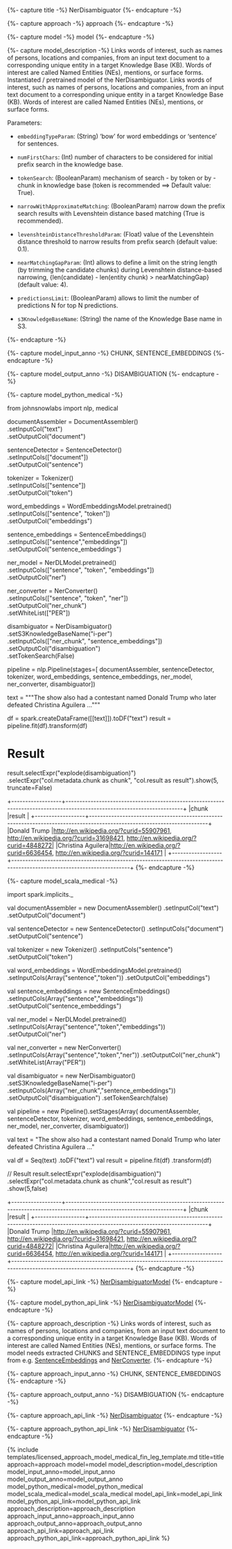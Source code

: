 {%- capture title -%}
NerDisambiguator
{%- endcapture -%}

{%- capture approach -%}
approach
{%- endcapture -%}

{%- capture model -%}
model
{%- endcapture -%}

{%- capture model_description -%}
Links words of interest, such as names of persons, locations and companies, from an input text document to
a corresponding unique entity in a target Knowledge Base (KB). Words of interest are called Named Entities (NEs),
mentions, or surface forms.
Instantiated / pretrained model of the NerDisambiguator.
Links words of interest, such as names of persons, locations and companies, from an input text document to
a corresponding unique entity in a target Knowledge Base (KB). Words of interest are called Named Entities (NEs),
mentions, or surface forms.

Parameters:

- `embeddingTypeParam`: (String) ‘bow’ for word embeddings or ‘sentence’ for sentences.

- `numFirstChars`: (Int) number of characters to be considered for initial prefix search in the knowledge base.

- `tokenSearch`: (BooleanParam) mechanism of search - by token or by - chunk in knowledge base (token is recommended ==> Default value: True).

- `narrowWithApproximateMatching`: (BooleanParam) narrow down the prefix search results with Levenshtein distance based matching (True is recommended).

- `levenshteinDistanceThresholdParam`: (Float) value of the
Levenshtein distance threshold to narrow results from prefix search (default value: 0.1).

- `nearMatchingGapParam`: (Int) allows to define a limit on the string length (by trimming the candidate chunks) during Levenshtein distance-based narrowing,  {len(candidate) - len(entity chunk) > nearMatchingGap} (default value: 4).

- `predictionsLimit`: (BooleanParam) allows to limit the number of predictions N for top N predictions.

- `s3KnowledgeBaseName`: (String) the name of the Knowledge Base name in S3.

{%- endcapture -%}

{%- capture model_input_anno -%}
CHUNK, SENTENCE_EMBEDDINGS
{%- endcapture -%}

{%- capture model_output_anno -%}
DISAMBIGUATION
{%- endcapture -%}

{%- capture model_python_medical -%}

from johnsnowlabs import nlp,  medical

documentAssembler = DocumentAssembler() \
    .setInputCol("text") \
    .setOutputCol("document")

sentenceDetector = SentenceDetector() \
    .setInputCols(["document"]) \
    .setOutputCol("sentence")

tokenizer = Tokenizer() \
    .setInputCols(["sentence"]) \
    .setOutputCol("token")

word_embeddings = WordEmbeddingsModel.pretrained() \
    .setInputCols(["sentence", "token"]) \
    .setOutputCol("embeddings")

sentence_embeddings = SentenceEmbeddings() \
    .setInputCols(["sentence","embeddings"]) \
    .setOutputCol("sentence_embeddings")

ner_model = NerDLModel.pretrained() \
    .setInputCols(["sentence", "token", "embeddings"]) \
    .setOutputCol("ner")

ner_converter = NerConverter() \
    .setInputCols(["sentence", "token", "ner"]) \
    .setOutputCol("ner_chunk") \
    .setWhiteList(["PER"])

disambiguator = NerDisambiguator() \
    .setS3KnowledgeBaseName("i-per") \
    .setInputCols(["ner_chunk", "sentence_embeddings"]) \
    .setOutputCol("disambiguation") \
    .setTokenSearch(False)

pipeline = nlp.Pipeline(stages=[
    documentAssembler,
    sentenceDetector,
    tokenizer,
    word_embeddings,
    sentence_embeddings,
    ner_model,
    ner_converter,
    disambiguator])

text = """The show also had a contestant named Donald Trump who later defeated Christina Aguilera ..."""

df = spark.createDataFrame([[text]]).toDF("text")
result = pipeline.fit(df).transform(df)


# Result
result.selectExpr("explode(disambiguation)") \
    .selectExpr("col.metadata.chunk as chunk", "col.result as result").show(5, truncate=False)

+------------------+------------------------------------------------------------------------------------------------------------------------+
|chunk             |result                                                                                                                  |
+------------------+------------------------------------------------------------------------------------------------------------------------+
|Donald Trump      |http://en.wikipedia.org/?curid=55907961, http://en.wikipedia.org/?curid=31698421, http://en.wikipedia.org/?curid=4848272|
|Christina Aguilera|http://en.wikipedia.org/?curid=6636454, http://en.wikipedia.org/?curid=144171                                           |
+------------------+------------------------------------------------------------------------------------------------------------------------+
{%- endcapture -%}

{%- capture model_scala_medical -%}

import spark.implicits._

val documentAssembler = new DocumentAssembler()
  .setInputCol("text") 
  .setOutputCol("document") 

val sentenceDetector = new SentenceDetector()
  .setInputCols("document")
  .setOutputCol("sentence")

val tokenizer = new Tokenizer()
  .setInputCols("sentence") 
  .setOutputCol("token") 

val word_embeddings = WordEmbeddingsModel.pretrained()
  .setInputCols(Array("sentence","token")) 
  .setOutputCol("embeddings") 

val sentence_embeddings = new SentenceEmbeddings()
  .setInputCols(Array("sentence","embeddings")) 
  .setOutputCol("sentence_embeddings") 

val ner_model = NerDLModel.pretrained()
  .setInputCols(Array("sentence","token","embeddings")) 
  .setOutputCol("ner") 

val ner_converter = new NerConverter()
  .setInputCols(Array("sentence","token","ner")) 
  .setOutputCol("ner_chunk") 
  .setWhiteList(Array("PER")) 

val disambiguator = new NerDisambiguator()
  .setS3KnowledgeBaseName("i-per") 
  .setInputCols(Array("ner_chunk","sentence_embeddings")) 
  .setOutputCol("disambiguation") 
  .setTokenSearch(false)

val pipeline = new Pipeline().setStages(Array( 
                                              documentAssembler, 
                                              sentenceDetector, 
                                              tokenizer, 
                                              word_embeddings, 
                                              sentence_embeddings, 
                                              ner_model, 
                                              ner_converter, 
                                              disambiguator))
 
val text = "The show also had a contestant named Donald Trump who later defeated Christina Aguilera ..." 

val df = Seq(text) .toDF("text") 
val result = pipeline.fit(df) .transform(df) 

// Result 
result.selectExpr("explode(disambiguation)") 
      .selectExpr("col.metadata.chunk as chunk","col.result as result") .show(5,false) 

+------------------+------------------------------------------------------------------------------------------------------------------------+
|chunk             |result                                                                                                                  |
+------------------+------------------------------------------------------------------------------------------------------------------------+
|Donald Trump      |http://en.wikipedia.org/?curid=55907961, http://en.wikipedia.org/?curid=31698421, http://en.wikipedia.org/?curid=4848272|
|Christina Aguilera|http://en.wikipedia.org/?curid=6636454, http://en.wikipedia.org/?curid=144171                                           |
+------------------+------------------------------------------------------------------------------------------------------------------------+
{%- endcapture -%}

{%- capture model_api_link -%}
[NerDisambiguatorModel](https://nlp.johnsnowlabs.com/licensed/api/com/johnsnowlabs/nlp/annotators/disambiguation/NerDisambiguatorModel.html)
{%- endcapture -%}

{%- capture model_python_api_link -%}
[NerDisambiguatorModel](https://nlp.johnsnowlabs.com/licensed/api/python/reference/autosummary/sparknlp_jsl/annotator/disambiguation/ner_disambiguator/index.html#sparknlp_jsl.annotator.disambiguation.ner_disambiguator.NerDisambiguatorModel)
{%- endcapture -%}

{%- capture approach_description -%}
Links words of interest, such as names of persons, locations and companies, from an input text document to
a corresponding unique entity in a target Knowledge Base (KB). Words of interest are called Named Entities (NEs),
mentions, or surface forms.
The model needs extracted CHUNKS and SENTENCE_EMBEDDINGS type input from e.g.
[SentenceEmbeddings](/docs/en/annotators#sentenceembeddings) and
[NerConverter](/docs/en/annotators#nerconverter).
{%- endcapture -%}

{%- capture approach_input_anno -%}
CHUNK, SENTENCE_EMBEDDINGS
{%- endcapture -%}

{%- capture approach_output_anno -%}
DISAMBIGUATION
{%- endcapture -%}

{%- capture approach_api_link -%}
[NerDisambiguator](https://nlp.johnsnowlabs.com/licensed/api/com/johnsnowlabs/nlp/annotators/disambiguation/NerDisambiguator.html)
{%- endcapture -%}

{%- capture approach_python_api_link -%}
[NerDisambiguator](https://nlp.johnsnowlabs.com/licensed/api/python/reference/autosummary/sparknlp_jsl/annotator/disambiguation/ner_disambiguator/index.html#sparknlp_jsl.annotator.disambiguation.ner_disambiguator.NerDisambiguator)
{%- endcapture -%}

{% include templates/licensed_approach_model_medical_fin_leg_template.md
title=title
approach=approach
model=model
model_description=model_description
model_input_anno=model_input_anno
model_output_anno=model_output_anno
model_python_medical=model_python_medical
model_scala_medical=model_scala_medical
model_api_link=model_api_link
model_python_api_link=model_python_api_link
approach_description=approach_description
approach_input_anno=approach_input_anno
approach_output_anno=approach_output_anno
approach_api_link=approach_api_link
approach_python_api_link=approach_python_api_link
%}
